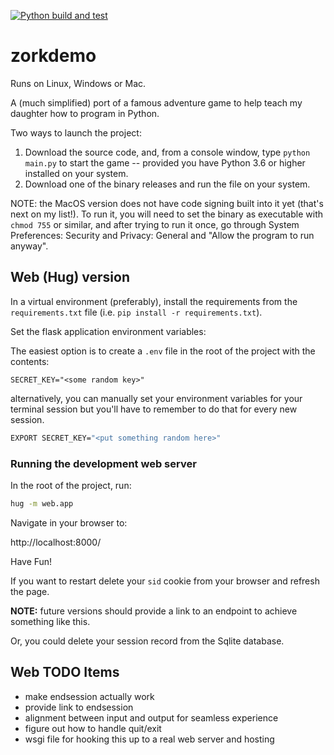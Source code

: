 [![Python build and test](https://github.com/bcorfman/zorkdemo/actions/workflows/build-test.yml/badge.svg)](https://github.com/bcorfman/zorkdemo/actions/workflows/build-test.yml)
# zorkdemo
Runs on Linux, Windows or Mac.

A (much simplified) port of a famous adventure game to help teach my daughter how to program in Python.

Two ways to launch the project:
1. Download the source code, and, from a console window, type `python main.py` to start the game -- provided you have Python 3.6 or higher installed on your system.
2. Download one of the binary releases and run the file on your system. 

NOTE: the MacOS version does not have code signing built into it yet (that's next on my list!). To run it, you will need to set the binary as executable with `chmod 755` or similar, and after trying to run it once, go through System Preferences: Security and Privacy: General and "Allow the program to run anyway".

## Web (Hug) version

In a virtual environment (preferably), install the requirements from the `requirements.txt` file (i.e. `pip install -r requirements.txt`).

Set the flask application environment variables:

The easiest option is to create a `.env` file in the root of the project with the contents:

```config
SECRET_KEY="<some random key>"
```

alternatively, you can manually set your environment variables for your terminal session but you'll have to remember to do that for every new session.

```sh
EXPORT SECRET_KEY="<put something random here>"
```

### Running the development web server
In the root of the project, run:

```sh
hug -m web.app
```

Navigate in your browser to:

http://localhost:8000/

Have Fun!

If you want to restart delete your `sid` cookie from your browser and refresh the page.

**NOTE:** future versions should provide a link to an endpoint to achieve something like this.

Or, you could delete your session record from the Sqlite database.

## Web TODO Items

- make endsession actually work
- provide link to endsession
- alignment between input and output for seamless experience
- figure out how to handle quit/exit
- wsgi file for hooking this up to a real web server and hosting
